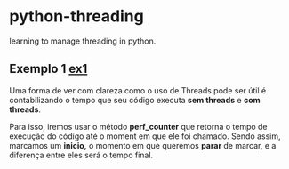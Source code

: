 # python-threading
learning to manage threading in python.

## Exemplo 1 [ex1](exemplos/ex1.py)

Uma forma de ver com clareza como o uso de Threads pode ser útil é contabilizando o tempo que seu código executa ************************sem threads************************ e **************com threads**************. 

Para isso, iremos usar o método ****************************perf_counter**************************** que retorna o tempo de execução do código até o moment em que ele foi chamado. Sendo assim, marcamos um ************inicio,************  o momento em que queremos **********parar********** de marcar, e a diferença entre eles será o tempo final.
